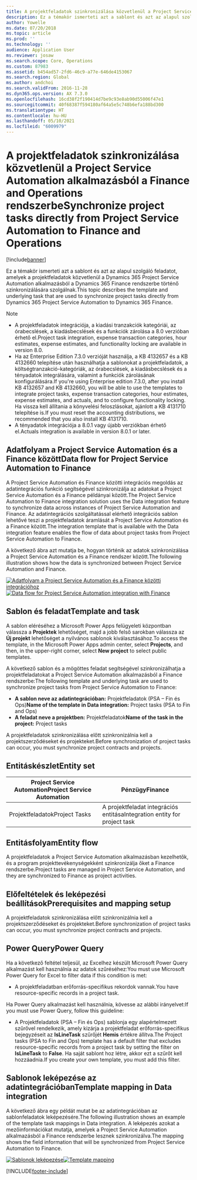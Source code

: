 ```yaml
---
title: A projektfeladatok szinkronizálása közvetlenül a Project Service Automation alkalmazásból a Finance and Operations rendszerbe
description: Ez a témakör ismerteti azt a sablont és azt az alapul szolgáló feladatot, amelyek a projektfeladatok közvetlenül a Microsoft Dynamics 365 Project Service Automation alkalmazásból a Dynamics 365 Finance rendszerbe történő szinkronizálására szolgálnak.
author: Yowelle
ms.date: 07/20/2018
ms.topic: article
ms.prod: ''
ms.technology: ''
audience: Application User
ms.reviewer: josaw
ms.search.scope: Core, Operations
ms.custom: 87983
ms.assetid: b454ad57-2fd6-46c9-a77e-646de4153067
ms.search.region: Global
ms.author: andchoi
ms.search.validFrom: 2016-11-28
ms.dyn365.ops.version: AX 7.3.0
ms.openlocfilehash: 16cd38f2f190414d7be9c93e8ab90d55006f47e1
ms.sourcegitcommit: 40f68387f594180af64a5e5c748b6efa188bd300
ms.translationtype: HT
ms.contentlocale: hu-HU
ms.lasthandoff: 05/10/2021
ms.locfileid: "6009979"
---
```

# <a name="synchronize-project-tasks-directly-from-project-service-automation-to-finance-and-operations"></a><span data-ttu-id="6ff28-103">A projektfeladatok szinkronizálása közvetlenül a Project Service Automation alkalmazásból a Finance and Operations rendszerbe</span><span class="sxs-lookup"><span data-stu-id="6ff28-103">Synchronize project tasks directly from Project Service Automation to Finance and Operations</span></span>

[!include[banner](../includes/banner.md)]

<span data-ttu-id="6ff28-104">Ez a témakör ismerteti azt a sablont és azt az alapul szolgáló feladatot, amelyek a projektfeladatok közvetlenül a Dynamics 365 Project Service Automation alkalmazásból a Dynamics 365 Finance rendszerbe történő szinkronizálására szolgálnak.</span><span class="sxs-lookup"><span data-stu-id="6ff28-104">This topic describes the template and underlying task that are used to synchronize project tasks directly from Dynamics 365 Project Service Automation to Dynamics 365 Finance.</span></span>

> [!NOTE]
> - <span data-ttu-id="6ff28-105">A projektfeladatok integrációja, a kiadási tranzakciók kategóriái, az órabecslések, a kiadásbecslések és a funkciók zárolása a 8.0 verzióban érhető el.</span><span class="sxs-lookup"><span data-stu-id="6ff28-105">Project task integration, expense transaction categories, hour estimates, expense estimates, and functionality locking are available in version 8.0.</span></span>
> - <span data-ttu-id="6ff28-106">Ha az Enterprise Edition 7.3.0 verzióját használja, a KB 4132657 és a KB 4132660 telepítése után használhatja a sablonokat a projektfeladatok, a költségtranzakció-kategóriák, az órabecslések, a kiadásbecslések és a tényadatok integrálására, valamint a funkciók zárolásának konfigurálására.</span><span class="sxs-lookup"><span data-stu-id="6ff28-106">If you're using Enterprise edition 7.3.0, after you install KB 4132657 and KB 4132660, you will be able to use the templates to integrate project tasks, expense transaction categories, hour estimates, expense estimates, and actuals, and to configure functionality locking.</span></span> <span data-ttu-id="6ff28-107">Ha vissza kell állítania a könyvelési feloszlásokat, ajánlott a KB 4131710 telepítése is.</span><span class="sxs-lookup"><span data-stu-id="6ff28-107">If you must reset the accounting distributions, we recommended that you also install KB 4131710.</span></span>
> - <span data-ttu-id="6ff28-108">A tényadatok integrációja a 8.0.1 vagy újabb verziókban érhető el.</span><span class="sxs-lookup"><span data-stu-id="6ff28-108">Actuals integration is available in version 8.0.1 or later.</span></span>

## <a name="data-flow-for-project-service-automation-to-finance"></a><span data-ttu-id="6ff28-109">Adatfolyam a Project Service Automation és a Finance között</span><span class="sxs-lookup"><span data-stu-id="6ff28-109">Data flow for Project Service Automation to Finance</span></span>

<span data-ttu-id="6ff28-110">A Project Service Automation és Finance közötti integrációs megoldás az adatintegrációs funkció segítségével szinkronizálja az adatokat a Project Service Automation és a Finance példányai között.</span><span class="sxs-lookup"><span data-stu-id="6ff28-110">The Project Service Automation to Finance integration solution uses the Data integration feature to synchronize data across instances of Project Service Automation and Finance.</span></span> <span data-ttu-id="6ff28-111">Az adatintegrációs szolgáltatással elérhető integrációs sablon lehetővé teszi a projektfeladatok áramlását a Project Service Automation és a Finance között.</span><span class="sxs-lookup"><span data-stu-id="6ff28-111">The integration template that is available with the Data integration feature enables the flow of data about project tasks from Project Service Automation to Finance.</span></span>

<span data-ttu-id="6ff28-112">A következő ábra azt mutatja be, hogyan történik az adatok szinkronizálása a Project Service Automation és a Finance rendszer között.</span><span class="sxs-lookup"><span data-stu-id="6ff28-112">The following illustration shows how the data is synchronized between Project Service Automation and Finance.</span></span>

<span data-ttu-id="6ff28-113">[![Adatfolyam a Project Service Automation és a Finance közötti integrációhoz](./media/ProjectTasksFlow.png)](./media/ProjectTasksFlow.png)</span><span class="sxs-lookup"><span data-stu-id="6ff28-113">[![Data flow for Project Service Automation integration with Finance](./media/ProjectTasksFlow.png)](./media/ProjectTasksFlow.png)</span></span>

## <a name="template-and-task"></a><span data-ttu-id="6ff28-114">Sablon és feladat</span><span class="sxs-lookup"><span data-stu-id="6ff28-114">Template and task</span></span>

<span data-ttu-id="6ff28-115">A sablon eléréséhez a Microsoft Power Apps felügyeleti központban válassza a **Projektek** lehetőséget, majd a jobb felső sarokban válassza az **Új projekt** lehetőséget a nyilvános sablonok kiválasztásához.</span><span class="sxs-lookup"><span data-stu-id="6ff28-115">To access the template, in the Microsoft Power Apps admin center, select **Projects**, and then, in the upper-right corner, select **New project** to select public templates.</span></span>

<span data-ttu-id="6ff28-116">A következő sablon és a mögöttes feladat segítségével szinkronizálhatja a projektfeladatokat a Project Service Automation alkalmazásból a Finance rendszerbe:</span><span class="sxs-lookup"><span data-stu-id="6ff28-116">The following template and underlying task are used to synchronize project tasks from Project Service Automation to Finance:</span></span>

- <span data-ttu-id="6ff28-117">**A sablon neve az adatintegrációban:** Projektfeladatok (PSA – Fin és Ops)</span><span class="sxs-lookup"><span data-stu-id="6ff28-117">**Name of the template in Data integration:** Project tasks (PSA to Fin and Ops)</span></span>
- <span data-ttu-id="6ff28-118">**A feladat neve a projektben:** Projektfeladatok</span><span class="sxs-lookup"><span data-stu-id="6ff28-118">**Name of the task in the project:** Project tasks</span></span>

<span data-ttu-id="6ff28-119">A projektfeladatok szinkronizálása előtt szinkronizálnia kell a projektszerződéseket és projekteket.</span><span class="sxs-lookup"><span data-stu-id="6ff28-119">Before synchronization of project tasks can occur, you must synchronize project contracts and projects.</span></span>

## <a name="entity-set"></a><span data-ttu-id="6ff28-120">Entitáskészlet</span><span class="sxs-lookup"><span data-stu-id="6ff28-120">Entity set</span></span>

| <span data-ttu-id="6ff28-121">Project Service Automation</span><span class="sxs-lookup"><span data-stu-id="6ff28-121">Project Service Automation</span></span> | <span data-ttu-id="6ff28-122">Pénzügy</span><span class="sxs-lookup"><span data-stu-id="6ff28-122">Finance</span></span>                             |
|----------------------------|-------------------------------------|
| <span data-ttu-id="6ff28-123">Projektfeladatok</span><span class="sxs-lookup"><span data-stu-id="6ff28-123">Project Tasks</span></span>              | <span data-ttu-id="6ff28-124">A projektfeladat integrációs entitása</span><span class="sxs-lookup"><span data-stu-id="6ff28-124">Integration entity for project task</span></span> |

## <a name="entity-flow"></a><span data-ttu-id="6ff28-125">Entitásfolyam</span><span class="sxs-lookup"><span data-stu-id="6ff28-125">Entity flow</span></span>

<span data-ttu-id="6ff28-126">A projektfeladatok a Project Service Automation alkalmazásban kezelhetők, és a program projekttevékenységekként szinkronizálja őket a Finance rendszerbe.</span><span class="sxs-lookup"><span data-stu-id="6ff28-126">Project tasks are managed in Project Service Automation, and they are synchronized to Finance as project activities.</span></span>

## <a name="prerequisites-and-mapping-setup"></a><span data-ttu-id="6ff28-127">Előfeltételek és leképezési beállítások</span><span class="sxs-lookup"><span data-stu-id="6ff28-127">Prerequisites and mapping setup</span></span>

<span data-ttu-id="6ff28-128">A projektfeladatok szinkronizálása előtt szinkronizálnia kell a projektszerződéseket és projekteket.</span><span class="sxs-lookup"><span data-stu-id="6ff28-128">Before synchronization of project tasks can occur, you must synchronize project contracts and projects.</span></span>

## <a name="power-query"></a><span data-ttu-id="6ff28-129">Power Query</span><span class="sxs-lookup"><span data-stu-id="6ff28-129">Power Query</span></span>

<span data-ttu-id="6ff28-130">Ha a következő feltétel teljesül, az Excelhez készült Microsoft Power Query alkalmazást kell használnia az adatok szűréséhez:</span><span class="sxs-lookup"><span data-stu-id="6ff28-130">You must use Microsoft Power Query for Excel to filter data if this condition is met:</span></span>

- <span data-ttu-id="6ff28-131">A projektfeladatban erőforrás-specifikus rekordok vannak.</span><span class="sxs-lookup"><span data-stu-id="6ff28-131">You have resource-specific records in a project task.</span></span>

<span data-ttu-id="6ff28-132">Ha Power Query alkalmazást kell használnia, kövesse az alábbi irányelvet:</span><span class="sxs-lookup"><span data-stu-id="6ff28-132">If you must use Power Query, follow this guideline:</span></span>

- <span data-ttu-id="6ff28-133">A Projektfeladatok (PSA – Fin és Ops) sablonja egy alapértelmezett szűrővel rendelkezik, amely kizárja a projektfeladat erőforrás-specifikus bejegyzéseit az **IsLineTask** szűrőjét **Hemis** értékre állítva.</span><span class="sxs-lookup"><span data-stu-id="6ff28-133">The Project tasks (PSA to Fin and Ops) template has a default filter that excludes resource-specific records from a project task by setting the filter on **IsLineTask** to **False**.</span></span> <span data-ttu-id="6ff28-134">Ha saját sablont hoz létre, akkor ezt a szűrőt kell hozzáadnia.</span><span class="sxs-lookup"><span data-stu-id="6ff28-134">If you create your own template, you must add this filter.</span></span>

## <a name="template-mapping-in-data-integration"></a><span data-ttu-id="6ff28-135">Sablonok leképezése az adatintegrációban</span><span class="sxs-lookup"><span data-stu-id="6ff28-135">Template mapping in Data integration</span></span>

<span data-ttu-id="6ff28-136">A következő ábra egy példát mutat be az adatintegrációban az sablonfeladatok leképezésére.</span><span class="sxs-lookup"><span data-stu-id="6ff28-136">The following illustration shows an example of the template task mappings in Data integration.</span></span> <span data-ttu-id="6ff28-137">A leképezés azokat a mezőinformációkat mutatja, amelyek a Project Service Automation alkalmazásból a Finance rendszerbe lesznek szinkronizálva.</span><span class="sxs-lookup"><span data-stu-id="6ff28-137">The mapping shows the field information that will be synchronized from Project Service Automation to Finance.</span></span>

<span data-ttu-id="6ff28-138">[![Sablonok leképezése](./media/ProjectTasksMapping.png)](./media/ProjectTasksMapping.png)</span><span class="sxs-lookup"><span data-stu-id="6ff28-138">[![Template mapping](./media/ProjectTasksMapping.png)](./media/ProjectTasksMapping.png)</span></span>


[!INCLUDE[footer-include](../includes/footer-banner.md)]